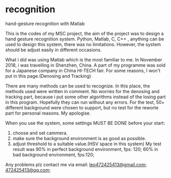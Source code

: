 # recognition
hand-gesture recognition with Matlab

This is the codes of my MSC project, the aim of the project was to design a hand gesture recognition system.
Python, Matlab, C, C++ , anything can be used to design this system, there was no limitations. However, the system should be adjust easily in different occasions.

What i did was using Matlab which is the most familiar to me.
In November 2018, i was travelling in Shenzhen, China. A part of my programme was sold for a Japanese company in China HI-TECH fair. For some reasons, I won't put in this page.(Denosing and Tracking)

There are many methods can be used to recognize. In this place, the methods used were written in comment. No worries for the denosing and tracking part, because i put some other algorithms instead of the losing part in this program. Hopefully they can run without any errors. For the test, 50+ different background were chosen to support, but no test for the reworte part for personal reasons. My apologise.


When you use the system, some settings MUST BE DONE before your start:
1. choose and set cammera.
2. make sure the background environment is as good as possible.
3. adjust threshold to a suitable value.(HSV space in this system)
My test result was 90% in perfect background environment, fps: 120;
                   60% in bad background environment, fps:120;

Any problems plz contact me via email: leo472425413@gmail.com;
                                       472425413@qq.com;
                                       

